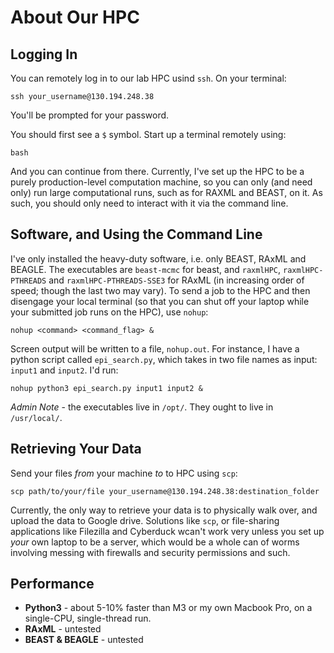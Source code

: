 # About Our HPC

## Logging In
You can remotely log in to our lab HPC usind `ssh`. On your terminal:

```
ssh your_username@130.194.248.38
```

You'll be prompted for your password. 

You should first see a `$` symbol. Start up a terminal remotely using:

```
bash
```

And you can continue from there. Currently, I've set up the HPC to be a purely production-level computation machine, so you can only (and need only) run large computational runs, such as for RAXML and BEAST, on it. As such, you should only need to interact with it via the command line. 

## Software, and Using the Command Line

I've only installed the heavy-duty software, i.e. only BEAST, RAxML and BEAGLE. The executables are `beast-mcmc` for beast, and `raxmlHPC`, `raxmlHPC-PTHREADS` and `raxmlHPC-PTHREADS-SSE3` for RAxML (in increasing order of speed; though the last two may vary). To send a job to the HPC and then disengage your local terminal (so that you can shut off your laptop while your submitted job runs on the HPC), use `nohup`:

```
nohup <command> <command_flag> &
```

Screen output will be written to a file, `nohup.out`. For instance, I have a python script called `epi_search.py`, which takes in two file names as input: `input1` and `input2`. I'd run:

```
nohup python3 epi_search.py input1 input2 &
```

*Admin Note* - the executables live in `/opt/`. They ought to live in `/usr/local/`.

## Retrieving Your Data
Send your files *from* your machine *to* to HPC using `scp`:

```
scp path/to/your/file your_username@130.194.248.38:destination_folder
```

Currently, the only way to retrieve your data is to physically walk over, and upload the data to Google drive. Solutions like `scp`, or file-sharing applications like Filezilla and Cyberduck wcan't work very unless you set up *your* own laptop to be a server, which would be a whole can of worms involving messing with firewalls and security permissions and such. 

## Performance

- **Python3** - about 5-10% faster than M3 or my own Macbook Pro, on a single-CPU, single-thread run. 
- **RAxML** - untested
- **BEAST & BEAGLE** - untested
